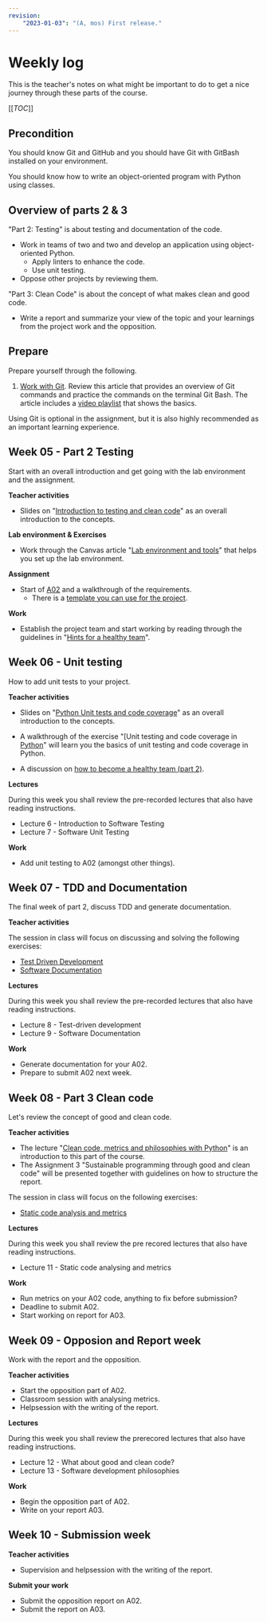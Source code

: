 ```yaml
---
revision:
    "2023-01-03": "(A, mos) First release."
---
```

Weekly log
=====================

This is the teacher's notes on what might be important to do to get a nice journey through these parts of the course.

[[_TOC_]]

<!--
TODO

* Slide on test and clean code to summarize (including oopy)
* Slide on python unittesting
* Slide on clean code for part 3 summary
    * Check if sonarcloud is an option to work with
    https://sonarcloud.io/project/overview?id=mosbth_python-template
* Add video on Python OO, coding a dice/card game? 
    * https://www.youtube.com/playlist?list=PLEtyhUSKTK3hOCnMrPKGOu3_VjUAkhsgG

FIX

* flake8 not working

IMPROVE

*
-->

Precondition
---------------------

You should know Git and GitHub and you should have Git with GitBash installed on your environment.

You should know how to write an object-oriented program with Python using classes.



Overview of parts 2 & 3
---------------------

"Part 2: Testing" is about testing and documentation of the code.

* Work in teams of two and two and develop an application using object-oriented Python.
    * Apply linters to enhance the code.
    * Use unit testing.
* Oppose other projects by reviewing them.

"Part 3: Clean Code" is about the concept of what makes clean and good code.

* Write a report and summarize your view of the topic and your learnings from the project work and the opposition.



Prepare
---------------------

Prepare yourself through the following.

1. [Work with Git](https://gitlab.com/mikael-roos/oopython/-/blob/main/public/doc/work-with-git.md). Review this article that provides an overview of Git commands and practice the commands on the terminal Git Bash. The article includes a [video playlist](https://www.youtube.com/playlist?list=PLEtyhUSKTK3iTFcdLANJq0TkKo246XAlv) that shows the basics.

Using Git is optional in the assignment, but it is also highly recommended as an important learning experience.



Week 05 - Part 2 Testing
---------------------

Start with an overall introduction and get going with the lab environment and the assignment.

**Teacher activities**

* Slides on "[Introduction to testing and clean code](https://gitlab.com/mikael-roos/oopython/-/blob/main/public/lecture/intro-testing-clean-code/README.md)" as an overall introduction to the concepts.

<!--
*_About _object-oriented_ programming with_ Python. Hmmm, is this already fixed? Perhaps an OO example using slides?_
-->

**Lab environment & Exercises**

* Work through the Canvas article "[Lab environment and tools](https://hkr.instructure.com/courses/5722/pages/lab-environment-and-tools?module_item_id=290310)" that helps you set up the lab environment.

<!-- Using Canvas article instead of these 

* Ensure that you have [all tools in your lab environment](https://gitlab.com/mikael-roos/oopython/-/blob/main/public/doc/lab-environment.md).
* Learn how to "[Work in a Python virtual environment](https://gitlab.com/mikael-roos/oopython/-/blob/main/public/doc/python-venv.md)".
* When you have installed all parts of the development environment, then you can try all tools out in the article/exercise "[Work with an example Python development repo](https://gitlab.com/mikael-roos/oopython/-/blob/main/public/doc/work-with-a-example-python-development-repo.md)".
-->

**Assignment**

* Start of [A02](A2.md) and a walkthrough of the requirements.
    * There is a [template you can use for the project](https://gitlab.com/mikael-roos/python-template).

**Work**

* Establish the project team and start working by reading through the guidelines in "[Hints for a healthy team](../../public/doc/hints-for-a-healthy-team.md)".



Week 06 - Unit testing
---------------------

How to add unit tests to your project.

**Teacher activities**

* Slides on "[Python Unit tests and code coverage](https://gitlab.com/mikael-roos/oopython/-/blob/main/public/lecture/unittesting-in-python/README.md)" as an overall introduction to the concepts.

* A walkthrough of the exercise "[Unit testing and code coverage in [Python](https://gitlab.com/mikael-roos/oopython/-/blob/main/public/doc/unit-testing-and-code-coverage-in-python.md)" will learn you the basics of unit testing and code coverage in Python.

* A discussion on [how to become a healthy team (part 2)](../../public/doc/hints-for-a-healthy-team-part-2.md).

**Lectures**

During this week you shall review the pre-recorded lectures that also have reading instructions.

* Lecture 6 - Introduction to Software Testing
* Lecture 7 - Software Unit Testing

**Work**

* Add unit testing to A02 (amongst other things).



Week 07 - TDD and Documentation
---------------------

The final week of part 2, discuss TDD and generate documentation.

**Teacher activities**

The session in class will focus on discussing and solving the following exercises:

* [Test Driven Development](../../public/doc/test-driven-development.md)
* [Software Documentation](../../public/doc/generate-python-documentation.md)

**Lectures**

During this week you shall review the pre-recorded lectures that also have reading instructions.

* Lecture 8 - Test-driven development
* Lecture 9 - Software Documentation

**Work**

* Generate documentation for your A02.
* Prepare to submit A02 next week.



Week 08 - Part 3 Clean code
---------------------

Let's review the concept of good and clean code.

**Teacher activities**

* The lecture "[Clean code, metrics and philosophies with Python](../../public/lecture/clean-code-metrics/README.md)" is an introduction to this part of the course.
* The Assignment 3 "Sustainable programming through good and clean code" will be presented together with guidelines on how to structure the report.

The session in class will focus on the following exercises:

* [Static code analysis and metrics](../../public/doc/static-code-analysis-and-metrics.md)

**Lectures**

During this week you shall review the pre recored lectures that also have reading instructions.

* Lecture 11 - Static code analysing and metrics

**Work**

* Run metrics on your A02 code, anything to fix before submission?
* Deadline to submit A02.
* Start working on report for A03.



Week 09 - Opposion and Report week
---------------------

Work with the report and the opposition.

**Teacher activities**

* Start the opposition part of A02.
* Classroom session with analysing metrics.
* Helpsession with the writing of the report.

**Lectures**

During this week you shall review the prerecored lectures that also have reading instructions.

* Lecture 12 - What about good and clean code?
* Lecture 13 - Software development philosophies

**Work**

* Begin the opposition part of A02.
* Write on your report A03.



Week 10 - Submission week
---------------------

**Teacher activities**

* Supervision and helpsession with the writing of the report.

**Submit your work**

* Submit the opposition report on A02.
* Submit the report on A03.
